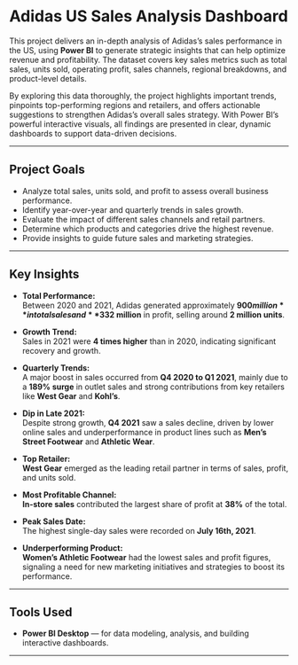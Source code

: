 # Adidas US Sales Analysis Dashboard

This project delivers an in-depth analysis of Adidas’s sales performance in the US, using **Power BI** to generate strategic insights that can help optimize revenue and profitability. The dataset covers key sales metrics such as total sales, units sold, operating profit, sales channels, regional breakdowns, and product-level details.  

By exploring this data thoroughly, the project highlights important trends, pinpoints top-performing regions and retailers, and offers actionable suggestions to strengthen Adidas’s overall sales strategy. With Power BI’s powerful interactive visuals, all findings are presented in clear, dynamic dashboards to support data-driven decisions.

---

## Project Goals

- Analyze total sales, units sold, and profit to assess overall business performance.
- Identify year-over-year and quarterly trends in sales growth.
- Evaluate the impact of different sales channels and retail partners.
- Determine which products and categories drive the highest revenue.
- Provide insights to guide future sales and marketing strategies.

---

## Key Insights

- **Total Performance:**  
  Between 2020 and 2021, Adidas generated approximately **$900 million** in total sales and **$332 million** in profit, selling around **2 million units**.

- **Growth Trend:**  
  Sales in 2021 were **4 times higher** than in 2020, indicating significant recovery and growth.

- **Quarterly Trends:**  
  A major boost in sales occurred from **Q4 2020 to Q1 2021**, mainly due to a **189% surge** in outlet sales and strong contributions from key retailers like **West Gear** and **Kohl’s**.

- **Dip in Late 2021:**  
  Despite strong growth, **Q4 2021** saw a sales decline, driven by lower online sales and underperformance in product lines such as **Men’s Street Footwear** and **Athletic Wear**.

- **Top Retailer:**  
  **West Gear** emerged as the leading retail partner in terms of sales, profit, and units sold.

- **Most Profitable Channel:**  
  **In-store sales** contributed the largest share of profit at **38%** of the total.

- **Peak Sales Date:**  
  The highest single-day sales were recorded on **July 16th, 2021**.

- **Underperforming Product:**  
  **Women’s Athletic Footwear** had the lowest sales and profit figures, signaling a need for new marketing initiatives and strategies to boost its performance.

---

## Tools Used

- **Power BI Desktop** — for data modeling, analysis, and building interactive dashboards.

---

